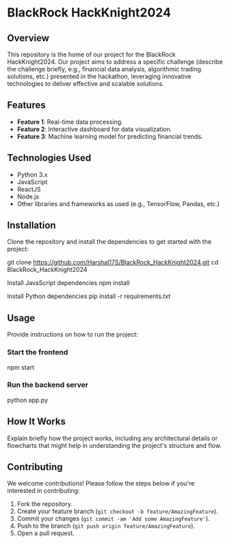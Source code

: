 # BlackRock HackKnight2024

## Overview
This repository is the home of our project for the BlackRock HackKnight2024. Our project aims to address a specific challenge (describe the challenge briefly, e.g., financial data analysis, algorithmic trading solutions, etc.) presented in the hackathon, leveraging innovative technologies to deliver effective and scalable solutions.

## Features
- **Feature 1**:  Real-time data processing.
- **Feature 2**:  Interactive dashboard for data visualization.
- **Feature 3**:  Machine learning model for predicting financial trends.

## Technologies Used
- Python 3.x
- JavaScript
- ReactJS
- Node.js
- Other libraries and frameworks as used (e.g., TensorFlow, Pandas, etc.)

## Installation
Clone the repository and install the dependencies to get started with the project:


git clone https://github.com/Harshal17S/BlackRock_HackKnight2024.git cd BlackRock_HackKnight2024

Install JavaScript dependencies
npm install

Install Python dependencies
pip install -r requirements.txt

## Usage
Provide instructions on how to run the project:

### Start the frontend
npm start

### Run the backend server
python app.py


## How It Works
Explain briefly how the project works, including any architectural details or flowcharts that might help in understanding the project's structure and flow.

## Contributing
We welcome contributions! Please follow the steps below if you're interested in contributing:
1. Fork the repository.
2. Create your feature branch (`git checkout -b feature/AmazingFeature`).
3. Commit your changes (`git commit -am 'Add some AmazingFeature'`).
4. Push to the branch (`git push origin feature/AmazingFeature`).
5. Open a pull request.

